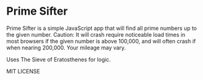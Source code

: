 # Prime Sifter

Prime Sifter is a simple JavaScript app that will find all prime numbers up to the given number. Caution: It will crash require noticeable load times in most browsers if the given number is above 100,000, and will often crash if when nearing 200,000. Your mileage may vary.

Uses The Sieve of Eratosthenes for logic.

MIT LICENSE
